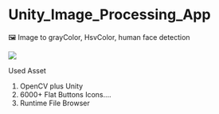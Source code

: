 # Unity_Image_Processing_App
 🖼 Image to grayColor, HsvColor, human face detection
 
 <img src="https://img.shields.io/badge/Unity-FFFFFF?style=for-the-badge&logo=Unity&logoColor=black">
 
 Used Asset
 
 1. OpenCV plus Unity 
 2. 6000+ Flat Buttons Icons....
 3. Runtime File Browser
